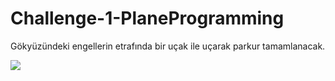# Challenge-1-PlaneProgramming
Gökyüzündeki engellerin etrafında bir uçak ile uçarak parkur tamamlanacak.

![](challenge.gif)
